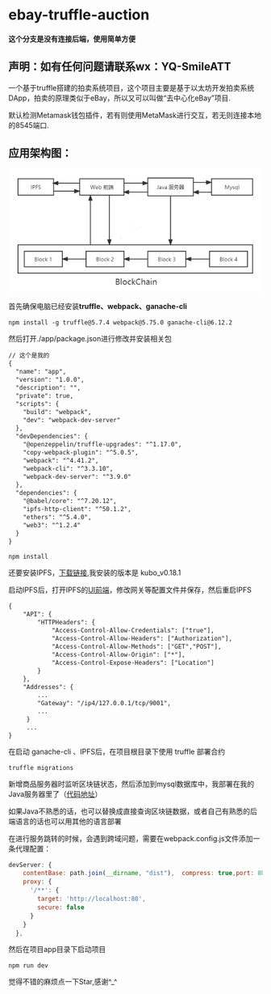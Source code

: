 # ebay-truffle-auction

#### 这个分支是没有连接后端，使用简单方便

## 声明：如有任何问题请联系wx：YQ-SmileATT

一个基于truffle搭建的拍卖系统项目，这个项目主要是基于以太坊开发拍卖系统DApp，拍卖的原理类似于eBay，所以又可以叫做“去中心化eBay”项目.

默认检测Metamask钱包插件，若有则使用MetaMask进行交互，若无则连接本地的8545端口.

## 应用架构图：

![Frame](Frame.png)

首先确保电脑已经安装**truffle、webpack、ganache-cli**

```
npm install -g truffle@5.7.4 webpack@5.75.0 ganache-cli@6.12.2
```

然后打开./app/package.json进行修改并安装相关包

```
// 这个是我的
{
  "name": "app",
  "version": "1.0.0",
  "description": "",
  "private": true,
  "scripts": {
    "build": "webpack",
    "dev": "webpack-dev-server"
  },
  "devDependencies": {
    "@openzeppelin/truffle-upgrades": "^1.17.0",
    "copy-webpack-plugin": "^5.0.5",
    "webpack": "^4.41.2",
    "webpack-cli": "^3.3.10",
    "webpack-dev-server": "^3.9.0"
  },
  "dependencies": {
    "@babel/core": "^7.20.12",
    "ipfs-http-client": "^50.1.2",
    "ethers": "^5.4.0",
    "web3": "^1.2.4"
  }
}
```

```
npm install
```

还要安装IPFS，[下载链接](https://dist.ipfs.tech/#kubo),我安装的版本是 kubo_v0.18.1

启动IPFS后，打开IPFS的[UI前端](http://localhost:5001/webui)，修改网关等配置文件并保存，然后重启IPFS

```
{
	"API": {
		"HTTPHeaders": {
			"Access-Control-Allow-Credentials": ["true"],
			"Access-Control-Allow-Headers": ["Authorization"],
			"Access-Control-Allow-Methods": ["GET","POST"],
			"Access-Control-Allow-Origin": ["*"],
			"Access-Control-Expose-Headers": ["Location"]
		}
	},
	"Addresses": {
		...
		"Gateway": "/ip4/127.0.0.1/tcp/9001",
		...
     }
     ...
}     
```

在启动 ganache-cli 、IPFS后，在项目根目录下使用 truffle 部署合约

```
truffle migrations
```

新增商品服务器时监听区块链状态，然后添加到mysql数据库中，我部署在我的Java服务器里了（[代码地址](https://github.com/kpyaoqi/JavaServer)）

如果Java不熟悉的话，也可以替换成直接查询区块链数据，或者自己有熟悉的后端语言的话也可以用其他的语言部署

在进行服务跳转的时候，会遇到跨域问题，需要在webpack.config.js文件添加一条代理配置：

```js
devServer: {
    contentBase: path.join(__dirname, "dist"),  compress: true,port: 8080,
    proxy: {
      '/**': {
        target: 'http://localhost:80',
        secure: false
      }
    }
  },
```

然后在项目app目录下启动项目

```
npm run dev
```

觉得不错的麻烦点一下Star,感谢^_^
